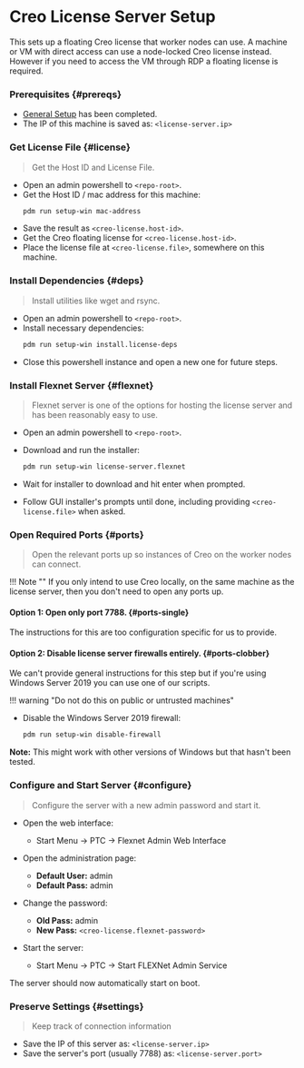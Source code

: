# Creo License Server Setup

This sets up a floating Creo license that worker nodes can use.
A machine or VM with direct access can use a node-locked Creo license instead.
However if you need to access the VM through RDP a floating license is required.

### Prerequisites {#prereqs}

- [General Setup](general.md) has been completed.
- The IP of this machine is saved as: `<license-server.ip>`

### Get License File {#license}

> Get the Host ID and License File.

- Open an admin powershell to `<repo-root>`.
- Get the Host ID / mac address for this machine:
  ```bash
  pdm run setup-win mac-address
  ```
- Save the result as `<creo-license.host-id>`.
- Get the Creo floating license for `<creo-license.host-id>`.
- Place the license file at `<creo-license.file>`, somewhere on this machine.

### Install Dependencies {#deps}

> Install utilities like wget and rsync.

- Open an admin powershell to `<repo-root>`.
- Install necessary dependencies:
  ```bash
  pdm run setup-win install.license-deps
  ```
- Close this powershell instance and open a new one for future steps.

### Install Flexnet Server {#flexnet}

> Flexnet server is one of the options for hosting the license server and has
> been reasonably easy to use.

- Open an admin powershell to `<repo-root>`.
- Download and run the installer:
  ```bash
  pdm run setup-win license-server.flexnet
  ```

- Wait for installer to download and hit enter when prompted.
- Follow GUI installer's prompts until done, including providing
  `<creo-license.file>` when asked.

### Open Required Ports {#ports}

> Open the relevant ports up so instances of Creo on the worker nodes can
> connect.

!!! Note ""
    If you only intend to use Creo locally, on the same machine as the license
    server, then you don't need to open any ports up.

#### **Option 1:** Open only port 7788. {#ports-single}

The instructions for this are too configuration specific for us to provide.

#### **Option 2:** Disable license server firewalls entirely. {#ports-clobber}

We can't provide general instructions for this step but if you're using
Windows Server 2019 you can use one of our scripts.

!!! warning "Do not do this on public or untrusted machines"

- Disable the Windows Server 2019 firewall:
  ```bash
  pdm run setup-win disable-firewall
  ```

**Note:** This might work with other versions of Windows but that hasn't been
tested.

### Configure and Start Server {#configure}

> Configure the server with a new admin password and start it.

- Open the web interface:
    - Start Menu -> PTC -> Flexnet Admin Web Interface

- Open the administration page:
    - **Default User:** admin
    - **Default Pass:** admin

- Change the password:
    - **Old Pass:** admin
    - **New Pass:** `<creo-license.flexnet-password>`

- Start the server:
    - Start Menu -> PTC -> Start FLEXNet Admin Service

The server should now automatically start on boot.

### Preserve Settings {#settings}

> Keep track of connection information

- Save the IP of this server as: `<license-server.ip>`
- Save the server's port (usually 7788) as: `<license-server.port>`
